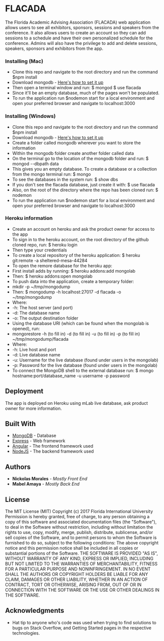 # FLACADA

The Florida Academic Advising Association (FLACADA) web application allows users to see all exhibitors, sponsors, sessions and speakers from the conference. It also allows users to create an account so they can add sessions to a schedule and have their own personalized schedule for the conference. Admins will also have the privilege to add and delete sessions, speakers, sponsors and exhibitors from the app.

### Installing (Mac)

* Clone this repo and navigate to the root directory and run the command
  $npm install
* Download mongodb - [Here's how to set it up](https://docs.mongodb.com/manual/administration/install-community/)
* Then open a terminal window and run:
 $ mongod
 $ use flacada
* Since it'll be an empty database, much of the pages won't be populated.
* To run the application run $nodemon start for a local environment and open your preferred browser and navigate to localhost:3000


### Installing (Windows)
* Clone this repo and navigate to the root directory and run the command
  $npm install
* Download mongodb - [Here's how to set it up](https://docs.mongodb.com/manual/administration/install-community/)
* Create a folder called mongodb wherever you want to store the information
* Within the mongodb folder create another folder called data
* On the terminal go to the location of the mongodb folder and run:
 $ mongod --dbpath data
* This gives you an empty database. To create a database or a collection from the mongo terminal run:
$ mongo
* To see the databases in the system run:
$ show dbs
* If you don't see the flacada database, just create it with:
$ use flacada
* Also, on the root of the directory where the repo has been cloned run:
 $ nodemon
* To run the application run $nodemon start for a local environment and open your preferred browser and navigate to localhost:3000

### Heroku information
* Create an account on heroku and ask the product owner for access to the app
* To sign in to the heroku account, on the root directory of the github cloned repo, run:
$ heroku login
* Then type your credentials
* To create a local repository of the heroku application:
$ heroku git:remote -a sheltered-mesa-44284
* To open the remore database for the heroku app:
* First install adds by running:
$ heroku addons:add mongolab
* Then:
$ heroku addons:open mongolab
* To push data into the application, create a temporary folder:
* mkdir -p ~/tmp/mongodump
* Then:
$ mongodump -h localhost:27017 -d flacada -o ~/tmp/mongodump
* Where:
* -h: The host server (and port)
* -d: The database name
* -o: The output destination folder
* Using the database URI (which can be found when the mongolab is opened), run:
* mongorestore -h (to fill in) -d (to fill in) -u (to fill in) -p (to fill in) ~/tmp/mongodump/flacada
* Where:
* -h: Live host and port
* -d: Live database name
* -u: Username for the live database (found under users in the mongolab)
* -p: Password for the live database (found under users in the mongolab)
* To connect the MongoDB shell to the external database run:
$ mongo hostname:port/database_name -u username -p password



## Deployment

The app is deployed on Heroku using mLab live database, ask product owner for more information.

## Built With

* [MongoDB](https://www.mongodb.com/) - Database
* [Express](https://expressjs.com/) - Web framework
* [Angular](https://angularjs.org/) - The frontend framework used
* [NodeJS](https://nodejs.org/en/) - The backend framework used

## Authors

* **Nickolas Morales** - *Mostly Front End*
* **Mabel Amaya** - *Mostly Back End*

## License

The MIT License (MIT)
Copyright (c) 2017 Florida International University
Permission is hereby granted, free of charge, to any person obtaining a copy of this software and associated documentation files (the "Software"), to deal in the Software without restriction, including without limitation the rights to use, copy, modify, merge, publish, distribute, sublicense, and/or sell copies of the Software, and to permit persons to whom the Software is furnished to do so, subject to the following conditions:
The above copyright notice and this permission notice shall be included in all copies or substantial portions of the Software.
THE SOFTWARE IS PROVIDED "AS IS", WITHOUT WARRANTY OF ANY KIND, EXPRESS OR IMPLIED, INCLUDING BUT NOT LIMITED TO THE WARRANTIES OF MERCHANTABILITY, FITNESS FOR A PARTICULAR PURPOSE AND NONINFRINGEMENT. IN NO EVENT SHALL THE AUTHORS OR COPYRIGHT HOLDERS BE LIABLE FOR ANY CLAIM, DAMAGES OR OTHER LIABILITY, WHETHER IN AN ACTION OF CONTRACT, TORT OR OTHERWISE, ARISING FROM, OUT OF OR IN CONNECTION WITH THE SOFTWARE OR THE USE OR OTHER DEALINGS IN THE SOFTWARE.


## Acknowledgments

* Hat tip to anyone who's code was used when trying to find solutions to bugs on Stack Overflow, and Getting Started pages in the respective technologies.
